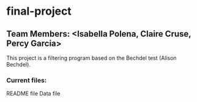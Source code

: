 # final-project

## Team Members: <Isabella Polena, Claire Cruse, Percy Garcia>

This project is a filtering program based on the Bechdel test (Alison Bechdel).

### Current files:

README file
Data file
